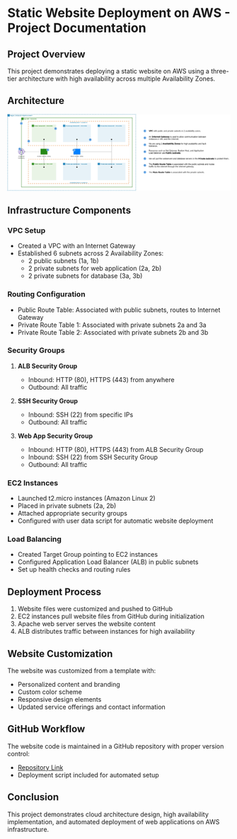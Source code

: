 # Static Website Deployment on AWS - Project Documentation

## Project Overview
This project demonstrates deploying a static website on AWS using a three-tier architecture with high availability across multiple Availability Zones.

## Architecture
![VPC Reference Architecture](docs/VPC_Reference_Architecture.jpg)

## Infrastructure Components

### VPC Setup
- Created a VPC with an Internet Gateway
- Established 6 subnets across 2 Availability Zones:
  - 2 public subnets (1a, 1b)
  - 2 private subnets for web application (2a, 2b)
  - 2 private subnets for database (3a, 3b)

### Routing Configuration
- Public Route Table: Associated with public subnets, routes to Internet Gateway
- Private Route Table 1: Associated with private subnets 2a and 3a
- Private Route Table 2: Associated with private subnets 2b and 3b

### Security Groups
1. **ALB Security Group**
   - Inbound: HTTP (80), HTTPS (443) from anywhere
   - Outbound: All traffic

2. **SSH Security Group**
   - Inbound: SSH (22) from specific IPs
   - Outbound: All traffic

3. **Web App Security Group**
   - Inbound: HTTP (80), HTTPS (443) from ALB Security Group
   - Inbound: SSH (22) from SSH Security Group
   - Outbound: All traffic

### EC2 Instances
- Launched t2.micro instances (Amazon Linux 2)
- Placed in private subnets (2a, 2b)
- Attached appropriate security groups
- Configured with user data script for automatic website deployment

### Load Balancing
- Created Target Group pointing to EC2 instances
- Configured Application Load Balancer (ALB) in public subnets
- Set up health checks and routing rules

## Deployment Process
1. Website files were customized and pushed to GitHub
2. EC2 instances pull website files from GitHub during initialization
3. Apache web server serves the website content
4. ALB distributes traffic between instances for high availability

## Website Customization
The website was customized from a template with:
- Personalized content and branding
- Custom color scheme
- Responsive design elements
- Updated service offerings and contact information

## GitHub Workflow
The website code is maintained in a GitHub repository with proper version control:
- [Repository Link](https://github.com/OrsarRasro/emmanuel-portfolio)
- Deployment script included for automated setup

## Conclusion
This project demonstrates cloud architecture design, high availability implementation, and automated deployment of web applications on AWS infrastructure.

